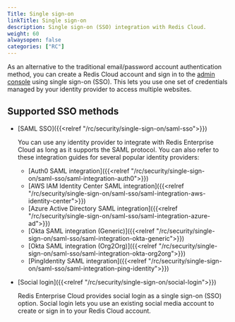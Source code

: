 ```yaml
---
Title: Single sign-on
linkTitle: Single sign-on
description: Single sign-on (SSO) integration with Redis Cloud.
weight: 60
alwaysopen: false
categories: ["RC"]
---
```


As an alternative to the traditional email/password account authentication method, you can create a Redis Cloud account and sign in to the [admin console](https://app.redislabs.com/new/) using single sign-on (SSO). This lets you use one set of credentials managed by your identity provider to access multiple websites.

## Supported SSO methods

- [SAML SSO]({{<relref "/rc/security/single-sign-on/saml-sso">}})

  You can use any identity provider to integrate with Redis Enterprise Cloud as long as it supports the SAML protocol. You can also refer to these integration guides for several popular identity providers:

  - [Auth0 SAML integration]({{<relref "/rc/security/single-sign-on/saml-sso/saml-integration-auth0">}})
  - [AWS IAM Identity Center SAML integration]({{<relref "/rc/security/single-sign-on/saml-sso/saml-integration-aws-identity-center">}})
  - [Azure Active Directory SAML integration]({{<relref "/rc/security/single-sign-on/saml-sso/saml-integration-azure-ad">}}) 
  - [Okta SAML integration (Generic)]({{<relref "/rc/security/single-sign-on/saml-sso/saml-integration-okta-generic">}})
  - [Okta SAML integration (Org2Org)]({{<relref "/rc/security/single-sign-on/saml-sso/saml-integration-okta-org2org">}})
  - [PingIdentity SAML integration]({{<relref "/rc/security/single-sign-on/saml-sso/saml-integration-ping-identity">}})

- [Social login]({{<relref "/rc/security/single-sign-on/social-login">}})

  Redis Enterprise Cloud provides social login as a single sign-on (SSO) option. Social login lets you use an existing social media account to create or sign in to your Redis Cloud account.

